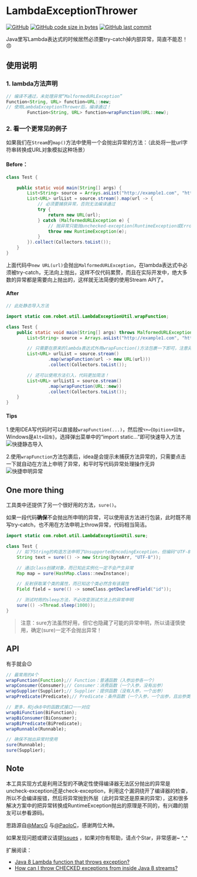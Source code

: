 # LambdaExceptionThrower

[![GitHub](https://img.shields.io/github/license/luo-zhan/Transformer)](http://opensource.org/licenses/apache2.0)
[![GitHub code size in bytes](https://img.shields.io/github/languages/code-size/luo-zhan/LambdaExceptionThrower)]()
[![GitHub last commit](https://img.shields.io/github/last-commit/luo-zhan/LambdaExceptionThrower?label=Last%20commit)]()

Java里写Lambda表达式的时候居然必须要try-catch掉内部异常，简直不能忍！😠

## 使用说明

### 1. lambda方法声明

```java
// 编译不通过，未处理异常“MalformedURLException”
Function<String, URL> function=URL::new;
// 使用LambdaExceptionThrower后，编译通过！
        Function<String, URL> function=wrapFunction(URL::new);
```
### 2. 看一个更常见的例子

如果我们在`Stream`的`map()`方法中使用一个会抛出异常的方法：（此处将一批url字符串转换成URL对象模拟这种场景）

#### Before：

```java
class Test {

    public static void main(String[] args) {
        List<String> source = Arrays.asList("http://example1.com", "http://example2.com", "http://example3.com");
        List<URL> urlList = source.stream().map(url -> {
            // 必须要捕获异常，否则无法编译通过
            try {
                return new URL(url);
            } catch (MalformedURLException e) {
                // 抛异常只能抛unchecked-exception(RuntimeException或Error)，或者处理掉异常不往上抛。
                throw new RuntimeException(e);
            }
        }).collect(Collectors.toList());
    }
}
```
上面代码中`new URL(url)`会抛出`MalformedURLException`，在lambda表达式中必须被try-catch，无法向上抛出，这样不仅代码累赘，而且在实际开发中，绝大多数的异常都是需要向上抛出的，这样就无法简便的使用Stream API了。

#### After

```java
// 此处静态导入方法

import static com.robot.util.LambdaExceptionUtil.wrapFunction;

class Test {
    public static void main(String[] args) throws MalformedURLException { // 注意这里增加了异常申明
        List<String> source = Arrays.asList("http://example1.com", "http://example2.com", "http://example3.com");

        // 只需要在原来的lambda表达式外用wrapFunction()方法包裹一下即可，注意异常已经被抛到了上层
        List<URL> urlList = source.stream()
                .map(wrapFunction(url -> new URL(url)))
                .collect(Collectors.toList());

        // 还可以使用方法引入，代码更加简洁！
        List<URL> urlList1 = source.stream()
                .map(wrapFunction(URL::new))
                .collect(Collectors.toList());
    }
}
```

#### Tips

1.使用IDEA写代码时可以直接敲`wrapFunction(...)`，然后按`⌥+↩︎`(`Opition+回车`，Windows是`Alt+回车`)，选择弹出菜单中的“import
static...”即可快速导入方法
![快捷静态导入](https://msb-edu-dev.oss-cn-beijing.aliyuncs.com/course/lambda2.png)

2.使用`wrapFunction`方法包裹后，idea是会提示未捕获方法异常的，只需要点击一下就自动在方法上申明了异常，和平时写代码异常处理操作无异
![快捷申明异常](https://msb-edu-dev.oss-cn-beijing.aliyuncs.com/course/lambda.png)

## One more thing

工具类中还提供了另一个很好用的方法，`sure()`。

如果一段代码**确保**不会抛出所申明的异常，可以使用该方法进行包装，此时既不用写try-catch，也不用在方法申明上throw异常，代码相当简洁。

```java
import static com.robot.util.LambdaExceptionUtil.sure;

class Test {
    // 如下String的构造方法申明了UnsupportedEncodingException，但编码"UTF-8"是必定不会抛异常的，使用sure(...)进行包装
    String text = sure(() -> new String(byteArr, "UTF-8"));

    // 通过class创建对象，而已知此实例化一定不会产生异常
    Map map = sure(HashMap.class::newInstance);

    // 反射获取某个类的属性，而已知这个类必然含有该属性
    Field field = sure(() -> someClass.getDeclaredField("id"));

    // 测试时用的sleep方法，不必改变测试方法上的异常申明
    sure(() ->Thread.sleep(1000));
}
```

> 注意：sure方法虽然好用，但它也隐藏了可能的异常申明，所以请谨慎使用，确定(sure)一定不会抛出异常！

## API

有手就会😉

```js
// 最常用的4个
wrapFunction(Function);// Function：普通函数（入参出参各一个）
wrapConsumer(Consumer);// Consumer：消费函数（一个入参，没有出参）
wrapSupplier(Supplier);// Supplier：提供函数（没有入参，一个出参）
wrapPredicate(Predicate);// Predicate：条件函数（一个入参，一个出参，且出参类型是boolean）

// 更多，和jdk8中的函数式接口一一对应
wrapBiFunction(BiFunction);
wrapBiConsumer(BiConsumer);
wrapBiPredicate(BiPredicate);
wrapRunnable(Runnable);

// 确保不抛出异常时使用
sure(Runnable);
sure(Supplier);

```

## Note

本工具实现方式是利用泛型的不确定性使得编译器无法区分抛出的异常是uncheck-exception还是check-exception，利用这个漏洞绕开了编译器的检查，所以不会编译报错，然后将异常抛到外层（此时异常还是原来的异常），这和很多解决方案中的把异常转换成RuntimeException抛出的原理是不同的，有兴趣的朋友可以参看源码。

思路源自[@MarcG](https://stackoverflow.com/users/3411681/marcg)
与[@PaoloC](https://stackoverflow.com/users/2365724/paoloc)，感谢两位大神。

如果发现问题或建议请提[Issues](https://github.com/Robot-L/LambdaExceptionThrower/issues)
，如果对你有帮助，请点个Star，非常感谢~ ^_^

扩展阅读：

- [Java 8 Lambda function that throws exception?](https://stackoverflow.com/questions/18198176/java-8-lambda-function-that-throws-exception)
- [How can I throw CHECKED exceptions from inside Java 8 streams?](https://stackoverflow.com/questions/27644361/how-can-i-throw-checked-exceptions-from-inside-java-8-streams)

